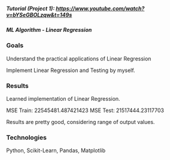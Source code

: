 
##### Tutorial (Project 1): https://www.youtube.com/watch?v=bYSeGBOLzqw&t=149s

##### ML Algorithm - Linear Regression


### Goals

Understand the practical applications of Linear Regression

Implement Linear Regression and Testing by myself.


### Results

Learned implementation of Linear Regression.

MSE Train: 22545481.487421423
MSE Test: 21517444.23117703

Results are pretty good, considering range of output values.

### Technologies

Python, Scikit-Learn, Pandas, Matplotlib

